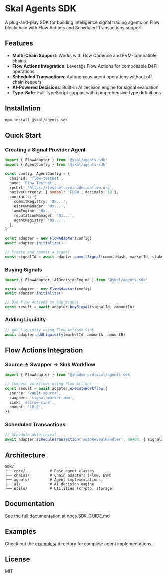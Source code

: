 # Skal Agents SDK

A plug-and-play SDK for building intelligence signal trading agents on Flow blockchain with Flow Actions and Scheduled Transactions support.

## Features

- **Multi-Chain Support**: Works with Flow Cadence and EVM-compatible chains
- **Flow Actions Integration**: Leverage Flow Actions for composable DeFi operations
- **Scheduled Transactions**: Autonomous agent operations without off-chain keepers
- **AI-Powered Decisions**: Built-in AI decision engine for signal evaluation
- **Type-Safe**: Full TypeScript support with comprehensive type definitions

## Installation

```bash
npm install @skal/agents-sdk
```

## Quick Start

### Creating a Signal Provider Agent

```typescript
import { FlowAdapter } from '@skal/agents-sdk'
import { AgentConfig } from '@skal/agents-sdk'

const config: AgentConfig = {
  chainId: 'flow-testnet',
  name: 'Flow Testnet',
  rpcUrl: 'https://testnet.evm.nodes.onflow.org',
  nativeCurrency: { symbol: 'FLOW', decimals: 18 },
  contracts: {
    commitRegistry: '0x...',
    escrowManager: '0x...',
    ammEngine: '0x...',
    reputationManager: '0x...',
    agentRegistry: '0x...',
  },
}

const adapter = new FlowAdapter(config)
await adapter.initialize()

// Create and commit a signal
const signalId = await adapter.commitSignal(commitHash, marketId, stake)
```

### Buying Signals

```typescript
import { FlowAdapter, AIDecisionEngine } from '@skal/agents-sdk'

const adapter = new FlowAdapter(config)
await adapter.initialize()

// Use Flow Actions to buy signal
const result = await adapter.buySignal(signalId, amountIn)
```

### Adding Liquidity

```typescript
// Add liquidity using Flow Actions Sink
await adapter.addLiquidity(marketId, amountA, amountB)
```

## Flow Actions Integration

### Source → Swapper → Sink Workflow

```typescript
import { FlowAdapter } from '@shadow-protocol/agents-sdk'

// Compose workflows using Flow Actions
const result = await adapter.executeWorkflow({
  source: 'vault-source',
  swapper: 'signal-market-amm',
  sink: 'escrow-sink',
  amount: '10.0',
})
```

### Scheduled Transactions

```typescript
// Schedule auto-reveal
await adapter.scheduleTransaction('AutoRevealHandler', 86400, { signalId })
```

## Architecture

```
SDK/
├── core/           # Base agent classes
├── chains/         # Chain adapters (Flow, EVM)
├── agents/         # Agent implementations
├── ai/             # AI decision engine
└── utils/          # Utilities (crypto, storage)
```

## Documentation

See the full documentation at [docs.SDK_GUIDE.md](../docs/SDK_GUIDE.md)

## Examples

Check out the [examples/](../examples/) directory for complete agent implementations.

## License

MIT
